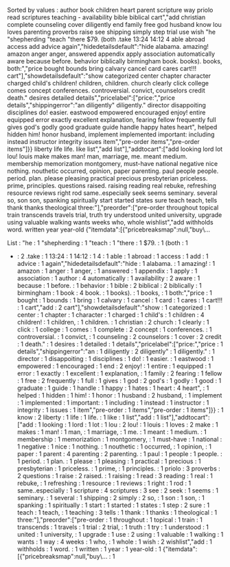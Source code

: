 Sorted by values :
author book children heart parent scripture way priolo read scriptures teaching - availability bible biblical cart","add christian complete counseling cover diligently end family free god husband know lou loves parenting proverbs raise see shipping simply step trial use wish "he "shepherding "teach "there $79. (both .take 13:24 14:12 4 able abroad access add advice again","hidedetailsdefault":"hide alabama. amazing! amazon anger anger, answered appendix apply association automatically aware because before. behavior biblically birmingham book. books). books, both:","price bought bounds bring calvary cancel card cares cart!!! cart"],"showdetailsdefault":"show categorized center chapter character charged child's children! children, children. church clearly click college comes concept conferences. controversial. convict, counselors credit death." desires detailed details","pricelabel":["price:","price details","shippingerror":"an diligently" diligently." director disappoiting disciplines do! easier. eastwood empowered encouraged enjoy! entire equipped error exactly excellent explanation, fearing fellow frequently full gives god's godly good graduate guide handle happy hates heart", helped hidden him! honor husband, implement implemented important: including instead instructor integrity issues item","pre-order items","pre-order items"]}} liberty life life. like list","add list"],"addtocart":["add looking lord lot lou! louis make makes man! man, marriage, me. meant medium. membership memorization montgomery, must-have national negative nice nothing. nouthetic occurred, opinion, paper parenting. paul people people. period. plan. please pleasing practical precious presbyterian priceless. prime, principles. questions raised. raising reading real rebuke, refreshing resource reviews right rod same..especially seek seems seminary. several so, son son, spanking spiritually start started states sure teach teach, tells thank thanks theological three:"],"preorder":["pre-order throughout topical train transcends travels trial, truth try understood united university, upgrade using valuable walking wants weeks who, whole wishlist","add withholds word. written year year-old {"itemdata":[{"pricebreaksmap":null,"buy\\... 

List :
"he : 1
"shepherding : 1
"teach : 1
"there : 1
$79. : 1
(both : 1
- : 2
.take : 1
13:24 : 1
14:12 : 1
4 : 1
able : 1
abroad : 1
access : 1
add : 1
advice : 1
again","hidedetailsdefault":"hide : 1
alabama. : 1
amazing! : 1
amazon : 1
anger : 1
anger, : 1
answered : 1
appendix : 1
apply : 1
association : 1
author : 4
automatically : 1
availability : 2
aware : 1
because : 1
before. : 1
behavior : 1
bible : 2
biblical : 2
biblically : 1
birmingham : 1
book : 4
book. : 1
books). : 1
books, : 1
both:","price : 1
bought : 1
bounds : 1
bring : 1
calvary : 1
cancel : 1
card : 1
cares : 1
cart!!! : 1
cart","add : 2
cart"],"showdetailsdefault":"show : 1
categorized : 1
center : 1
chapter : 1
character : 1
charged : 1
child's : 1
children : 4
children! : 1
children, : 1
children. : 1
christian : 2
church : 1
clearly : 1
click : 1
college : 1
comes : 1
complete : 2
concept : 1
conferences. : 1
controversial. : 1
convict, : 1
counseling : 2
counselors : 1
cover : 2
credit : 1
death." : 1
desires : 1
detailed : 1
details","pricelabel":["price:","price : 1
details","shippingerror":"an : 1
diligently : 2
diligently" : 1
diligently." : 1
director : 1
disappoiting : 1
disciplines : 1
do! : 1
easier. : 1
eastwood : 1
empowered : 1
encouraged : 1
end : 2
enjoy! : 1
entire : 1
equipped : 1
error : 1
exactly : 1
excellent : 1
explanation, : 1
family : 2
fearing : 1
fellow : 1
free : 2
frequently : 1
full : 1
gives : 1
god : 2
god's : 1
godly : 1
good : 1
graduate : 1
guide : 1
handle : 1
happy : 1
hates : 1
heart : 4
heart", : 1
helped : 1
hidden : 1
him! : 1
honor : 1
husband : 2
husband, : 1
implement : 1
implemented : 1
important: : 1
including : 1
instead : 1
instructor : 1
integrity : 1
issues : 1
item","pre-order : 1
items","pre-order : 1
items"]}} : 1
know : 2
liberty : 1
life : 1
life. : 1
like : 1
list","add : 1
list"],"addtocart":["add : 1
looking : 1
lord : 1
lot : 1
lou : 2
lou! : 1
louis : 1
loves : 2
make : 1
makes : 1
man! : 1
man, : 1
marriage, : 1
me. : 1
meant : 1
medium. : 1
membership : 1
memorization : 1
montgomery, : 1
must-have : 1
national : 1
negative : 1
nice : 1
nothing. : 1
nouthetic : 1
occurred, : 1
opinion, : 1
paper : 1
parent : 4
parenting : 2
parenting. : 1
paul : 1
people : 1
people. : 1
period. : 1
plan. : 1
please : 1
pleasing : 1
practical : 1
precious : 1
presbyterian : 1
priceless. : 1
prime, : 1
principles. : 1
priolo : 3
proverbs : 2
questions : 1
raise : 2
raised. : 1
raising : 1
read : 3
reading : 1
real : 1
rebuke, : 1
refreshing : 1
resource : 1
reviews : 1
right : 1
rod : 1
same..especially : 1
scripture : 4
scriptures : 3
see : 2
seek : 1
seems : 1
seminary. : 1
several : 1
shipping : 2
simply : 2
so, : 1
son : 1
son, : 1
spanking : 1
spiritually : 1
start : 1
started : 1
states : 1
step : 2
sure : 1
teach : 1
teach, : 1
teaching : 3
tells : 1
thank : 1
thanks : 1
theological : 1
three:"],"preorder":["pre-order : 1
throughout : 1
topical : 1
train : 1
transcends : 1
travels : 1
trial : 2
trial, : 1
truth : 1
try : 1
understood : 1
united : 1
university, : 1
upgrade : 1
use : 2
using : 1
valuable : 1
walking : 1
wants : 1
way : 4
weeks : 1
who, : 1
whole : 1
wish : 2
wishlist","add : 1
withholds : 1
word. : 1
written : 1
year : 1
year-old : 1
{"itemdata":[{"pricebreaksmap":null,"buy\\... : 1
